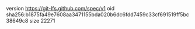version https://git-lfs.github.com/spec/v1
oid sha256:b1875fa49e7608aa3471155bda020b6dc6fdd7459c33cf691519ff5bc38649c8
size 22271
